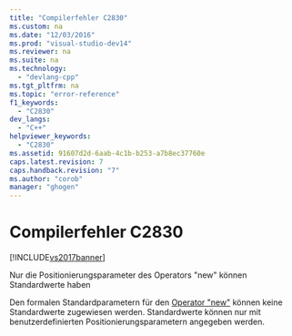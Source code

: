 ```yaml
---
title: "Compilerfehler C2830"
ms.custom: na
ms.date: "12/03/2016"
ms.prod: "visual-studio-dev14"
ms.reviewer: na
ms.suite: na
ms.technology: 
  - "devlang-cpp"
ms.tgt_pltfrm: na
ms.topic: "error-reference"
f1_keywords: 
  - "C2830"
dev_langs: 
  - "C++"
helpviewer_keywords: 
  - "C2830"
ms.assetid: 91607d2d-6aab-4c1b-b253-a7b8ec37760e
caps.latest.revision: 7
caps.handback.revision: "7"
ms.author: "corob"
manager: "ghogen"
---
```

# Compilerfehler C2830
[!INCLUDE[vs2017banner](../../assembler/inline/includes/vs2017banner.md)]

Nur die Positionierungsparameter des Operators "new" können Standardwerte haben  
  
 Den formalen Standardparametern für den [Operator "new"](../Topic/operator%20new%20\(%3Cnew%3E\).md) können keine Standardwerte zugewiesen werden.  Standardwerte können nur mit benutzerdefinierten Positionierungsparametern angegeben werden.
